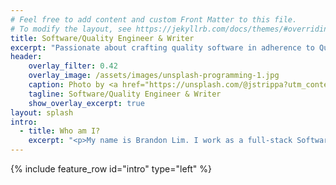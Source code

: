 ```yaml
---
# Feel free to add content and custom Front Matter to this file.
# To modify the layout, see https://jekyllrb.com/docs/themes/#overriding-theme-defaults
title: Software/Quality Engineer & Writer
excerpt: "Passionate about crafting quality software in adherence to Quality standards. Writing fiction/non-fiction when not coding."
header:
    overlay_filter: 0.42    
    overlay_image: /assets/images/unsplash-programming-1.jpg    
    caption: Photo by <a href="https://unsplash.com/@jstrippa?utm_content=creditCopyText&utm_medium=referral&utm_source=unsplash">James Harrison</a> on <a href="https://unsplash.com/photos/black-laptop-computer-turned-on-on-table-vpOeXr5wmR4?utm_content=creditCopyText&utm_medium=referral&utm_source=unsplash">Unsplash</a>
    tagline: Software/Quality Engineer & Writer
    show_overlay_excerpt: true
layout: splash
intro:
  - title: Who am I? 
    excerpt: "<p>My name is Brandon Lim. I work as a full-stack Software Engineer with a focus on crafting software according to Quality standards. </p> <p>When I'm not coding, I will be writing both non-fiction/fiction content. <br/>And, I am based in Singapore.</p>"
---
```


{% include feature_row id="intro" type="left" %}

